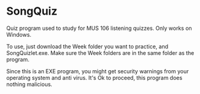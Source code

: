 # SongQuiz
Quiz program used to study for MUS 106 listening quizzes.  Only works on Windows.

To use, just download the Week folder you want to practice, and SongQuizlet.exe.  Make sure the Week folders are in the same folder as the program.


Since this is an EXE program, you might get security warnings from your operating system and anti virus.  It's Ok to proceed, this program does nothing malicious.
